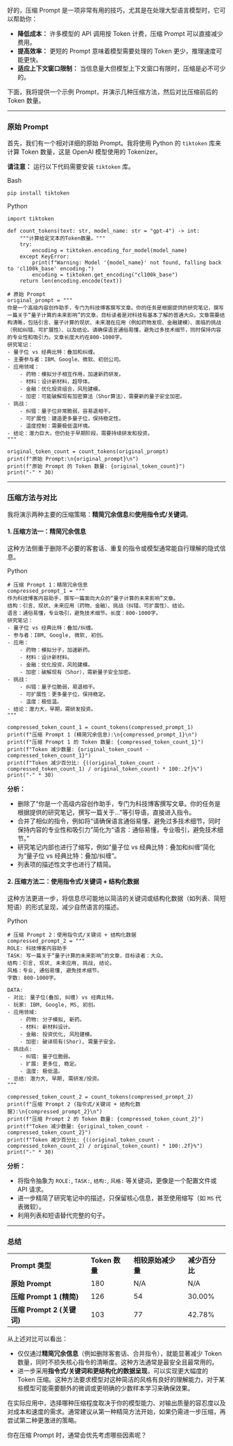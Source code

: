 
好的，压缩 Prompt 是一项非常有用的技巧，尤其是在处理大型语言模型时，它可以帮助你：

- **降低成本：** 许多模型的 API 调用按 Token 计费，压缩 Prompt 可以直接减少费用。
- **提高效率：** 更短的 Prompt 意味着模型需要处理的 Token 更少，推理速度可能更快。
- **适应上下文窗口限制：** 当信息量大但模型上下文窗口有限时，压缩是必不可少的。

下面，我将提供一个示例 Prompt，并演示几种压缩方法，然后对比压缩前后的 Token 数量。

---

### 原始 Prompt

首先，我们有一个相对详细的原始 Prompt。我将使用 Python 的 `tiktoken` 库来计算 Token 数量，这是 OpenAI 模型使用的 Tokenizer。

**请注意：** 运行以下代码需要安装 `tiktoken` 库。

Bash

```
pip install tiktoken
```

Python

```
import tiktoken

def count_tokens(text: str, model_name: str = "gpt-4") -> int:
    """计算给定文本的Token数量。"""
    try:
        encoding = tiktoken.encoding_for_model(model_name)
    except KeyError:
        print(f"Warning: Model '{model_name}' not found, falling back to 'cl100k_base' encoding.")
        encoding = tiktoken.get_encoding("cl100k_base")
    return len(encoding.encode(text))

# 原始 Prompt
original_prompt = """
你是一个高级内容创作助手，专门为科技博客撰写文章。你的任务是根据提供的研究笔记，撰写一篇关于“量子计算的未来影响”的文章，目标读者是对科技有基本了解的普通大众。文章需要结构清晰，包括引言、量子计算的现状、未来潜在应用（例如药物发现、金融建模）、面临的挑战（例如纠错、可扩展性）、以及结论。请确保语言通俗易懂，避免过多技术细节，同时保持内容的专业性和吸引力。文章长度大约在800-1000字。
研究笔记：
- 量子位 vs 经典比特：叠加和纠缠。
- 主要参与者：IBM、Google、微软、初创公司。
- 应用领域：
    - 药物：模拟分子相互作用，加速新药研发。
    - 材料：设计新材料，超导体。
    - 金融：优化投资组合，风险建模。
    - 加密：可能破解现有加密算法（Shor算法），需要新的量子安全加密。
- 挑战：
    - 纠错：量子位非常脆弱，容易退相干。
    - 可扩展性：建造更多量子位，保持稳定性。
    - 温度控制：需要极低温环境。
- 结论：潜力巨大，但仍处于早期阶段，需要持续研发和投资。
"""

original_token_count = count_tokens(original_prompt)
print(f"原始 Prompt:\n{original_prompt}\n")
print(f"原始 Prompt 的 Token 数量: {original_token_count}")
print("-" * 30)
```

---

### 压缩方法与对比

我将演示两种主要的压缩策略：**精简冗余信息**和**使用指令式/关键词**。

#### 1. 压缩方法一：精简冗余信息

这种方法侧重于删除不必要的客套话、重复的指令或模型通常能自行理解的隐式信息。

Python

```
# 压缩 Prompt 1：精简冗余信息
compressed_prompt_1 = """
作为科技博客内容助手，撰写一篇面向大众的“量子计算的未来影响”文章。
结构：引言、现状、未来应用（药物、金融）、挑战（纠错、可扩展性）、结论。
语言：通俗易懂，专业吸引，避免技术细节。长度：800-1000字。
研究笔记：
- 量子位 vs 经典比特：叠加/纠缠。
- 参与者：IBM, Google, 微软, 初创。
- 应用：
    - 药物：模拟分子，加速新药。
    - 材料：设计新材料。
    - 金融：优化投资，风险建模。
    - 加密：破解现有（Shor），需新量子安全加密。
- 挑战：
    - 纠错：量子位脆弱，易退相干。
    - 可扩展性：更多量子位，保持稳定。
    - 温度：极低温。
- 结论：潜力大，早期，需研发投资。
"""

compressed_token_count_1 = count_tokens(compressed_prompt_1)
print(f"压缩 Prompt 1 (精简冗余信息):\n{compressed_prompt_1}\n")
print(f"压缩 Prompt 1 的 Token 数量: {compressed_token_count_1}")
print(f"Token 减少数量: {original_token_count - compressed_token_count_1}")
print(f"Token 减少百分比: {((original_token_count - compressed_token_count_1) / original_token_count) * 100:.2f}%")
print("-" * 30)
```

**分析：**

- 删除了“你是一个高级内容创作助手，专门为科技博客撰写文章。你的任务是根据提供的研究笔记，撰写一篇关于...”等引导语，直接进入指令。
- 合并了相似的指令，例如将“请确保语言通俗易懂，避免过多技术细节，同时保持内容的专业性和吸引力”简化为“语言：通俗易懂，专业吸引，避免技术细节。”
- 研究笔记内部也进行了缩写，例如“量子位 vs 经典比特：叠加和纠缠”简化为“量子位 vs 经典比特：叠加/纠缠”。
- 列表项的描述性文字也进行了精简。

#### 2. 压缩方法二：使用指令式/关键词 + 结构化数据

这种方法更进一步，将信息尽可能地以简洁的关键词或结构化数据（如列表、简短短语）的形式呈现，减少自然语言的描述。

Python

```
# 压缩 Prompt 2：使用指令式/关键词 + 结构化数据
compressed_prompt_2 = """
ROLE: 科技博客内容助手
TASK: 写一篇关于“量子计算的未来影响”的文章，目标读者：大众。
结构：引言, 现状, 未来应用, 挑战, 结论。
风格：专业, 通俗易懂, 避免技术细节。
字数: 800-1000字。

DATA:
- 对比: 量子位(叠加, 纠缠) vs 经典比特。
- 玩家: IBM, Google, MS, 初创。
- 应用领域:
    - 药物: 分子模拟, 新药。
    - 材料: 新材料设计。
    - 金融: 投资优化, 风险建模。
    - 加密: 破译现有(Shor), 需量子安全。
- 挑战点:
    - 纠错: 量子位脆弱。
    - 扩展: 更多位, 稳定。
    - 温度: 极低温。
- 总结: 潜力大, 早期, 需研发/投资。
"""

compressed_token_count_2 = count_tokens(compressed_prompt_2)
print(f"压缩 Prompt 2 (指令式/关键词 + 结构化数据):\n{compressed_prompt_2}\n")
print(f"压缩 Prompt 2 的 Token 数量: {compressed_token_count_2}")
print(f"Token 减少数量: {original_token_count - compressed_token_count_2}")
print(f"Token 减少百分比: {((original_token_count - compressed_token_count_2) / original_token_count) * 100:.2f}%")
print("-" * 30)
```

**分析：**

- 将指令抽象为 `ROLE:`, `TASK:`, `结构:`, `风格:` 等关键词，更像是一个配置文件或 API 请求。
- 进一步精简了研究笔记中的描述，只保留核心信息，甚至使用缩写（如 `MS` 代表微软）。
- 利用列表和短语替代完整的句子。

---

### 总结

|   |   |   |   |
|---|---|---|---|
|**Prompt 类型**|**Token 数量**|**相较原始减少量**|**减少百分比**|
|**原始 Prompt**|180|N/A|N/A|
|**压缩 Prompt 1 (精简)**|126|54|30.00%|
|**压缩 Prompt 2 (关键词)**|103|77|42.78%|

从上述对比可以看出：

- 仅仅通过**精简冗余信息**（例如删除客套话、合并指令），就能显著减少 Token 数量，同时不损失核心指令的清晰度。这种方法通常是最安全且最常用的。
- 进一步采用**指令式/关键词和更结构化的数据呈现**，可以实现更大幅度的 Token 压缩。这种方法要求模型对这种简洁的风格有良好的理解能力，对于某些模型可能需要额外的微调或更明确的少数样本学习来确保效果。

在实际应用中，选择哪种压缩程度取决于你的模型能力、对输出质量的容忍度以及对成本和速度的需求。通常建议从第一种精简方法开始，如果仍需进一步压缩，再尝试第二种更激进的策略。

你在压缩 Prompt 时，通常会优先考虑哪些因素呢？